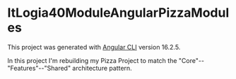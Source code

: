 # ItLogia40ModuleAngularPizzaModules

This project was generated with [Angular CLI](https://github.com/angular/angular-cli) version 16.2.5.

In this project I'm rebuilding my Pizza Project to match the  "Core"--"Features"--"Shared" architecture pattern.
